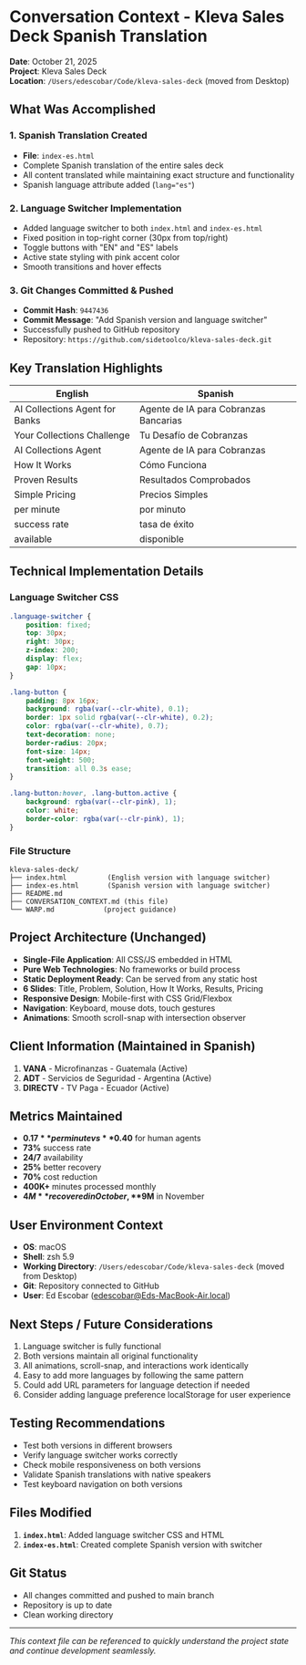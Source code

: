 # Conversation Context - Kleva Sales Deck Spanish Translation

**Date**: October 21, 2025  
**Project**: Kleva Sales Deck  
**Location**: `/Users/edescobar/Code/kleva-sales-deck` (moved from Desktop)

## What Was Accomplished

### 1. Spanish Translation Created
- **File**: `index-es.html` 
- Complete Spanish translation of the entire sales deck
- All content translated while maintaining exact structure and functionality
- Spanish language attribute added (`lang="es"`)

### 2. Language Switcher Implementation
- Added language switcher to both `index.html` and `index-es.html`
- Fixed position in top-right corner (30px from top/right)
- Toggle buttons with "EN" and "ES" labels
- Active state styling with pink accent color
- Smooth transitions and hover effects

### 3. Git Changes Committed & Pushed
- **Commit Hash**: `9447436`
- **Commit Message**: "Add Spanish version and language switcher"
- Successfully pushed to GitHub repository
- Repository: `https://github.com/sidetoolco/kleva-sales-deck.git`

## Key Translation Highlights

| English | Spanish |
|---------|---------|
| AI Collections Agent for Banks | Agente de IA para Cobranzas Bancarias |
| Your Collections Challenge | Tu Desafío de Cobranzas |
| AI Collections Agent | Agente de IA para Cobranzas |
| How It Works | Cómo Funciona |
| Proven Results | Resultados Comprobados |
| Simple Pricing | Precios Simples |
| per minute | por minuto |
| success rate | tasa de éxito |
| available | disponible |

## Technical Implementation Details

### Language Switcher CSS
```css
.language-switcher {
    position: fixed;
    top: 30px;
    right: 30px;
    z-index: 200;
    display: flex;
    gap: 10px;
}

.lang-button {
    padding: 8px 16px;
    background: rgba(var(--clr-white), 0.1);
    border: 1px solid rgba(var(--clr-white), 0.2);
    color: rgba(var(--clr-white), 0.7);
    text-decoration: none;
    border-radius: 20px;
    font-size: 14px;
    font-weight: 500;
    transition: all 0.3s ease;
}

.lang-button:hover, .lang-button.active {
    background: rgba(var(--clr-pink), 1);
    color: white;
    border-color: rgba(var(--clr-pink), 1);
}
```

### File Structure
```
kleva-sales-deck/
├── index.html          (English version with language switcher)
├── index-es.html       (Spanish version with language switcher)
├── README.md
├── CONVERSATION_CONTEXT.md (this file)
└── WARP.md            (project guidance)
```

## Project Architecture (Unchanged)
- **Single-File Application**: All CSS/JS embedded in HTML
- **Pure Web Technologies**: No frameworks or build process
- **Static Deployment Ready**: Can be served from any static host
- **6 Slides**: Title, Problem, Solution, How It Works, Results, Pricing
- **Responsive Design**: Mobile-first with CSS Grid/Flexbox
- **Navigation**: Keyboard, mouse dots, touch gestures
- **Animations**: Smooth scroll-snap with intersection observer

## Client Information (Maintained in Spanish)
1. **VANA** - Microfinanzas - Guatemala (Active)
2. **ADT** - Servicios de Seguridad - Argentina (Active) 
3. **DIRECTV** - TV Paga - Ecuador (Active)

## Metrics Maintained
- **$0.17** per minute vs **$0.40** for human agents
- **73%** success rate
- **24/7** availability
- **25%** better recovery
- **70%** cost reduction
- **400K+** minutes processed monthly
- **$4M** recovered in October, **$9M** in November

## User Environment Context
- **OS**: macOS
- **Shell**: zsh 5.9
- **Working Directory**: `/Users/edescobar/Code/kleva-sales-deck` (moved from Desktop)
- **Git**: Repository connected to GitHub
- **User**: Ed Escobar (edescobar@Eds-MacBook-Air.local)

## Next Steps / Future Considerations
1. Language switcher is fully functional
2. Both versions maintain all original functionality
3. All animations, scroll-snap, and interactions work identically
4. Easy to add more languages by following the same pattern
5. Could add URL parameters for language detection if needed
6. Consider adding language preference localStorage for user experience

## Testing Recommendations
- Test both versions in different browsers
- Verify language switcher works correctly
- Check mobile responsiveness on both versions
- Validate Spanish translations with native speakers
- Test keyboard navigation on both versions

## Files Modified
1. **`index.html`**: Added language switcher CSS and HTML
2. **`index-es.html`**: Created complete Spanish version with switcher

## Git Status
- All changes committed and pushed to main branch
- Repository is up to date
- Clean working directory

---
*This context file can be referenced to quickly understand the project state and continue development seamlessly.*